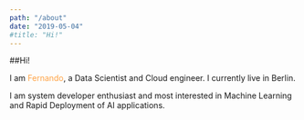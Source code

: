 ```yaml
---
path: "/about"
date: "2019-05-04"
#title: "Hi!"
---
```


##Hi!

I am <span style="color:#ffa345">Fernando</span>, a Data Scientist and Cloud engineer. I currently live in Berlin. 

I am system developer enthusiast and most interested in Machine Learning and Rapid Deployment of AI applications. 
